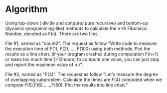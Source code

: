 # Algorithm
Using top-down ( divide and conqure/ pure recursive)  and bottom-up  (dynamic-programming-like) methods to calculate the n-th Fibonacci Number, denoted as F(n).
There are two files.

File #1, named as "count2". 
The request as follow "Write code to measure the execution time of F(1), F(2), ..., F(100) using both methods. Plot the results as a line chart. (if your program crashes during computation F(n+1) or takes too much time (>12hours) to compute one value, you can just stop and report the maximum value of n.)".

File #2, named as "F(4)".
The request as follow "Let's measure the degree of overlapping subproblem. Calculate the times are F(4) computed when we compute F(5),F(6),.....,F(50). Plot the results into line chart." 
